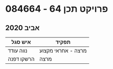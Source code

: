 # 084664 - פרויקט תכן 64

## אביב 2020

| איש סגל | תפקיד |
| ---- | ---- |
| נווה עודד | מרצה - אחראי מקצוע |
| הרשקו דפנה | מרצה |

